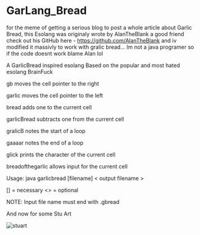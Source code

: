 # GarLang_Bread
for the meme of getting a serious blog to post a whole article about Garlic Bread, this Esolang was originaly wrote by AlanTheBlank a good friend
check out his GitHub here - https://github.com/AlanTheBlank and iv modified it massivly to work with gralic bread... 
Im not a java programer so if the code doesnt work blame Alan lol

A GarlicBread inspired esolang Based on the popular and most hated esolang BrainFuck


gb moves the cell pointer to the right

garlic moves the cell pointer to the left

bread adds one to the current cell

garlicBread subtracts one from the current cell

gralicB notes the start of a loop

gaaaar notes the end of a loop

glick prints the character of the current cell

breadofthegarlic allows input for the current cell

Usage: java garlicbread [filename] < output filename >

[] = necessary <> = optional

NOTE: Input file name must end with .gbread


And now for some Stu Art

![stuart](https://raw.githubusercontent.com/TheCyberViking/GarLang_Bread/master/Gralic%20Stu.PNG)
